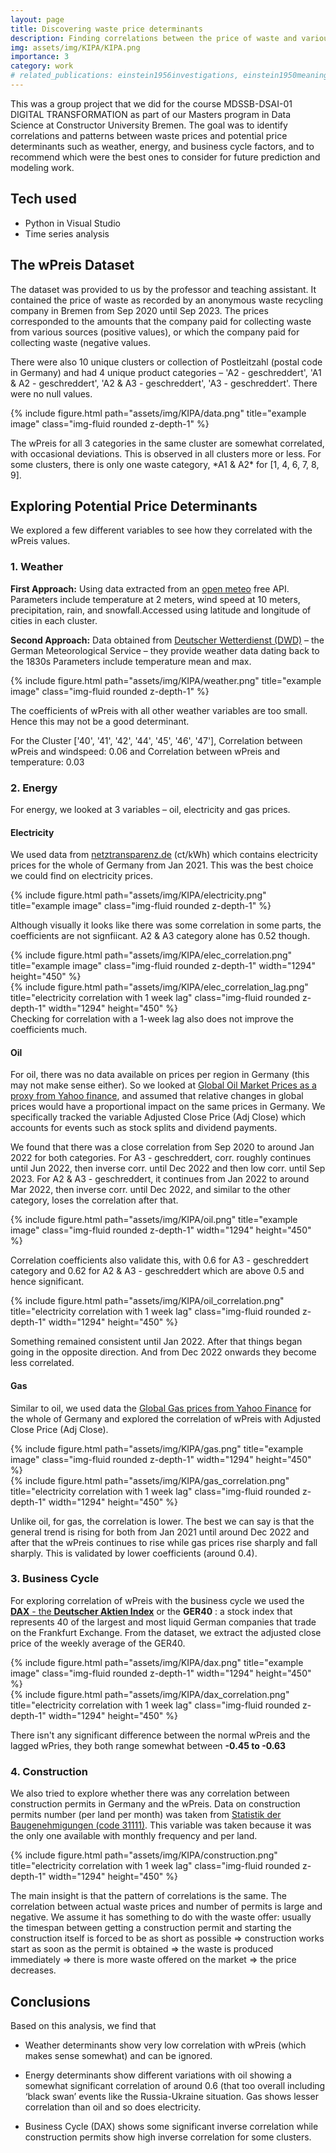 ```yaml
---
layout: page
title: Discovering waste price determinants 
description: Finding correlations between the price of waste and various potential price determinants.
img: assets/img/KIPA/KIPA.png
importance: 3
category: work
# related_publications: einstein1956investigations, einstein1950meaning
---
```


This was a group project that we did for the course MDSSB-DSAI-01 DIGITAL TRANSFORMATION as part of our Masters program in Data Science at Constructor University Bremen. The goal was to identify correlations and patterns between waste prices and potential price determinants such as weather, energy, and business cycle factors, and to recommend which were the best ones to consider for future prediction and modeling work.

## Tech used

- Python in Visual Studio
- Time series analysis

## The wPreis Dataset

The dataset was provided to us by the professor and teaching assistant. It contained the price of waste as recorded by an anonymous waste recycling company in Bremen from Sep 2020 until Sep 2023. The prices corresponded to the amounts that the company paid for collecting waste from various sources (positive values), or which the company paid for collecting waste (negative values.

There were also 10 unique clusters or collection of Postleitzahl (postal code in Germany) and had 4 unique product categories – 'A2 - geschreddert', 'A1 & A2 - geschreddert', 'A2 & A3 - geschreddert', 'A3 - geschreddert'. There were no null values.

<div class="row">
    <div class="col-sm mt-3 mt-md-0">
        {% include figure.html path="assets/img/KIPA/data.png" title="example image" class="img-fluid rounded z-depth-1" %}
    </div>
</div>

The wPreis for all 3 categories in the same cluster are somewhat correlated, with occasional deviations. This is observed in all clusters more or less. For some clusters, there is only one waste category, \*A1 & A2\* for \[1, 4, 6, 7, 8, 9\].

## **Exploring Potential Price Determinants**

We explored a few different variables to see how they correlated with the wPreis values.

### 1. Weather

**First Approach:** Using data extracted from an [open meteo](https://open-meteo.com/) free API. Parameters include temperature at 2 meters, wind speed at 10 meters, precipitation, rain, and snowfall.Accessed using latitude and longitude of cities in each cluster.

**Second Approach:** Data obtained from [Deutscher Wetterdienst (DWD)](https://www.dwd.de/DE/Home/home_node.html) – the German Meteorological Service – they provide weather data dating back to the 1830s Parameters include temperature mean and max.

<div class="row">
    <div class="col-sm mt-3 mt-md-0">
        {% include figure.html path="assets/img/KIPA/weather.png" title="example image" class="img-fluid rounded z-depth-1" %}
    </div>
</div>

The coefficients of wPreis with all other weather variables are too small. Hence this may not be a good determinant.

For the Cluster \['40', '41', '42', '44', '45', '46', '47'\], Correlation between wPreis and windspeed: 0.06 and Correlation between wPreis and temperature: 0.03

### 2. Energy

For energy, we looked at 3 variables – oil, electricity and gas prices.

#### Electricity

We used data from [netztransparenz.de](https://www.netztransparenz.de/EEG/Marktpraemie/Spotmarktpreis) (ct/kWh) which contains electricity prices for the whole of Germany from Jan 2021. This was the best choice we could find on electricity prices.

<div class="row">
    <div class="col-sm mt-3 mt-md-0">
        {% include figure.html path="assets/img/KIPA/electricity.png" title="example image" class="img-fluid rounded z-depth-1" %}
    </div>
</div>

Although visually it looks like there was some correlation in some parts, the coefficients are not signfiicant. A2 & A3 category alone has 0.52 though.

<div class="row">
    <div class="col-sm mt-3 mt-md-0">
        {% include figure.html path="assets/img/KIPA/elec_correlation.png" title="example image" class="img-fluid rounded z-depth-1" width="1294" height="450" %}
    </div>
</div>

<div class="row">
    <div class="col-sm mt-3 mt-md-0">
        {% include figure.html path="assets/img/KIPA/elec_correlation_lag.png" title="electricity correlation with 1 week lag" class="img-fluid rounded z-depth-1" width="1294" height="450" %}
    </div>
</div>

<div class="caption">
    Checking for correlation with a 1-week lag also does not improve the coefficients much.
</div>



#### Oil

For oil, there was no data available on prices per region in Germany (this may not make sense either). So we looked at [Global Oil Market Prices as a proxy from Yahoo finance](https://finance.yahoo.com/quote/CL%3DF/history?period1=1599436800&period2=1694649600&interval=1wk&filter=history&frequency=1wk&includeAdjustedClose=true), and assumed that relative changes in global prices would have a proportional impact on the same prices in Germany. We specifically tracked the variable Adjusted Close Price (Adj Close) which accounts for events such as stock splits and dividend payments.

We found that there was a close correlation from Sep 2020 to around Jan 2022 for both categories. For A3 - geschreddert, corr. roughly continues until Jun 2022, then inverse corr. until Dec 2022 and then low corr. until Sep 2023. For A2 & A3 - geschreddert, it continues from Jan 2022 to around Mar 2022, then inverse corr. until Dec 2022, and similar to the other category, loses the correlation after that.

<div class="row">
    <div class="col-sm mt-3 mt-md-0">
        {% include figure.html path="assets/img/KIPA/oil.png" title="example image" class="img-fluid rounded z-depth-1" width="1294" height="450" %}
    </div>
</div>


Correlation coefficients also validate this, with 0.6 for A3 - geschreddert category and 0.62 for A2 & A3 - geschreddert which are above 0.5 and hence significant.


<div class="row">
    <div class="col-sm mt-3 mt-md-0">
        {% include figure.html path="assets/img/KIPA/oil_correlation.png" title="electricity correlation with 1 week lag" class="img-fluid rounded z-depth-1" width="1294" height="450" %}
    </div>
</div>


Something remained consistent until Jan 2022. After that things began going in the opposite direction. And from Dec 2022 onwards they become less correlated.



#### Gas

Similar to oil, we used data the [Global Gas prices from Yahoo Finance](https://finance.yahoo.com/quote/NG%3DF/history?p=NG%3DF) for the whole of Germany and explored the correlation of wPreis with Adjusted Close Price (Adj Close).


<div class="row">
    <div class="col-sm mt-3 mt-md-0">
        {% include figure.html path="assets/img/KIPA/gas.png" title="example image" class="img-fluid rounded z-depth-1" width="1294" height="450" %}
    </div>
</div>


<div class="row">
    <div class="col-sm mt-3 mt-md-0">
        {% include figure.html path="assets/img/KIPA/gas_correlation.png" title="electricity correlation with 1 week lag" class="img-fluid rounded z-depth-1" width="1294" height="450" %}
    </div>
</div>


Unlike oil, for gas, the correlation is lower. The best we can say is that the general trend is rising for both from Jan 2021 until around Dec 2022 and after that the wPreis continues to rise while gas prices rise sharply and fall sharply. This is validated by lower coefficients (around 0.4).



### 3. Business Cycle

For exploring correlation of wPreis with the business cycle we used the [**DAX** - the **Deutscher Aktien Index**](https://finance.yahoo.com/quote/DAX/history?period1=1599955200&period2=1694563200&interval=1d&filter=history&frequency=1d&includeAdjustedClose=true&guccounter=1&guce_referrer=aHR0cHM6Ly93d3cuZ29vZ2xlLmNvbS8&guce_referrer_sig=AQAAALsVKvxUJU7SSHyDzboI1z8iQ-95y7S1toJIg2VLrZbrf37W4faU3xh85tMCeYeiNYfRBnbCjvToNimKt0kiy7mOCnb35Hq6HH9lGpYzfe5sgc8ApkLXnaSE2sDCdicidvgkiGkwhak_cly_pc1KzGCnm-XtgAPsc8XwTIPFq7Ew) or the **GER40** : a stock index that represents 40 of the largest and most liquid German companies that trade on the Frankfurt Exchange. From the dataset, we extract the adjusted close price of the weekly average of the GER40.


<div class="row">
    <div class="col-sm mt-3 mt-md-0">
        {% include figure.html path="assets/img/KIPA/dax.png" title="example image" class="img-fluid rounded z-depth-1" width="1294" height="450" %}
    </div>
</div>


<div class="row">
    <div class="col-sm mt-3 mt-md-0">
        {% include figure.html path="assets/img/KIPA/dax_correlation.png" title="electricity correlation with 1 week lag" class="img-fluid rounded z-depth-1" width="1294" height="450" %}
    </div>
</div>

There isn't any significant difference between the normal wPreis and the lagged wPries, they both range somewhat between **-0.45 to -0.63**


### 4. Construction

We also tried to explore whether there was any correlation between construction permits in Germany and the wPreis. Data on construction permits number (per land per month) was taken from [Statistik der Baugenehmigungen (code 31111)](https://www-genesis.destatis.de/). This variable was taken because it was the only one available with monthly frequency and per land.

<div class="row">
    <div class="col-sm mt-3 mt-md-0">
        {% include figure.html path="assets/img/KIPA/construction.png" title="electricity correlation with 1 week lag" class="img-fluid rounded z-depth-1" width="1294" height="450" %}
    </div>
</div>

The main insight is that the pattern of correlations is the same. The correlation between actual waste prices and number of permits is large and negative. We assume it has something to do with the waste offer: usually the timespan between getting a construction permit and starting the construction itself is forced to be as short as possible =\> construction works start as soon as the permit is obtained =\> the waste is produced immediately =\> there is more waste offered on the market =\> the price decreases.


## **Conclusions**

Based on this analysis, we find that

-   Weather determinants show very low correlation with wPreis (which makes sense somewhat) and can be ignored.

-   Energy determinants show different variations with oil showing a somewhat significant correlation of around 0.6 (that too overall including ‘black swan’ events like the Russia-Ukraine situation. Gas shows lesser correlation than oil and so does electricity.

-   Business Cycle (DAX) shows some significant inverse correlation while construction permits show high inverse correlation for some clusters.